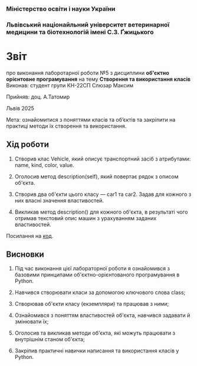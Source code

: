 ### Міністерство освіти і науки України

### Львівський націонайльний університет ветеринарної медицини та біотехнологій імені С.З. Ґжицького

# Звіт
про виконання лаборотарної роботи №5 з дисциплини **об'єктно орієнтовне програмування** на тему **Створення та використання класів**
Виконав: студент групи КН-22СП Слюзар Максим

Прийняв: доц. А.Татомир

Львів 2025

Мета: ознайомитися з поняттями класів та об’єктів та закріпити на практиці методи їх створення та використання.

## Хід роботи
1. Створив клас Vehicle, який описує транспортний засіб з атрибутами: name, kind, color, value.

2. Оголосив метод description(self), який повертає рядок з описом об'єкта.

3. Створив два об'єкти цього класу — car1 та car2. Задав для кожного з них власні значення властивостей.

4. Викликав метод description() для кожного об'єкта, в результаті чого отримав текстовий опис машин з урахуванням заданих властивостей.

Посилання на [код](classes.py).

## Висновки
1. Під час виконання цієї лабораторної роботи я ознайомився з базовими принципами об'єктно-орієнтованого програмування в Python.

2. Навчився створювати класи за допомогою ключового слова class;

3. Створював об'єкти класу (екземпляри) та працював з ними;

4. Ознайомився з поняттям властивостей об'єкта, навчився задавати й змінювати їх;

5. Оголосив та викликав методи об'єкта, які можуть працювати з внутрішнім станом об'єкта;

6. Закріпив практичні навички написання та використання класів у Python.


